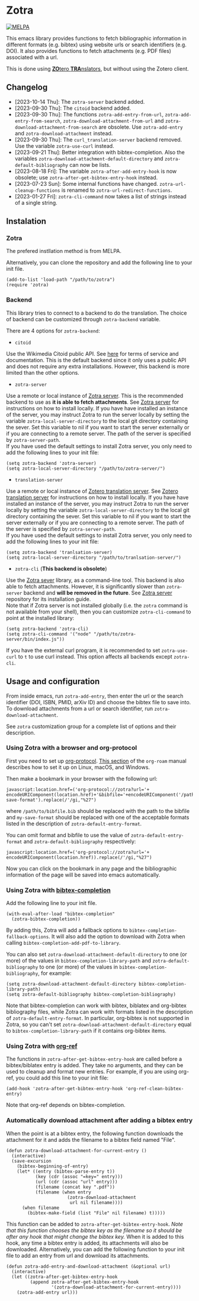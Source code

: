 # Zotra

[![MELPA](https://melpa.org/packages/zotra-badge.svg)](https://melpa.org/#/zotra)

This emacs library provides functions to fetch bibliographic information in different formats (e.g. bibtex) using website urls or search identifiers (e.g. DOI). 
It also provides functions to fetch attachments (e.g. PDF files) associated with a url.

This is done using [**ZO**tero **TRA**nslators](https://www.zotero.org/support/translators), but without using the Zotero client.


## Changelog

- [2023-10-14 Thu]: The `zotra-server` backend added.
- [2023-09-30 Thu]: The `citoid` backend added.
- [2023-09-30 Thu]: The functions `zotra-add-entry-from-url`, `zotra-add-entry-from-search`, `zotra-download-attachment-from-url` and `zotra-download-attachment-from-search` are obsolete. Use `zotra-add-entry` and `zotra-download-attachment` instead.
- [2023-09-30 Thu]: The `curl_translation-server` backend removed. Use the variable `zotra-use-curl` instead.
- [2023-09-21 Thu]: Better integration with bibtex-completion. Also the variables `zotra-download-attachment-default-directory` and `zotra-default-bibliography` can now be lists.
- [2023-08-18 Fri]: The variable `zotra-after-add-entry-hook` is now obsolete; use `zotra-after-get-bibtex-entry-hook` instead.
- [2023-07-23 Sun]: Some internal functions have changed. `zotra-url-cleanup-functions` is renamed to `zotra-url-redirect-functions`.
- [2023-01-27 Fri]: `zotra-cli-command` now takes a list of strings instead of a single string.

## Instalation

### Zotra

The prefered instllation method is from MELPA.

Alternatively, you can clone the repository and add the following line to your init file.

``` emacs-lisp
(add-to-list 'load-path "/path/to/zotra")
(require 'zotra)
```

### Backend

This library tries to connect to a backend to do the translation.
The choice of backend can be customized through `zotra-backend` variable.

There are 4 options for `zotra-backend`:

- `citoid`

Use the Wikimedia Citoid public API.
See [here](https://en.wikipedia.org/api/rest_v1/#/Citation/getCitation) for terms of service and documentation.
This is the default backend since it only uses a public API and does not require any extra installations.
However, this backend is more limited than the other options.

- `zotra-server`

Use a remote or local instance of [Zotra server](https://github.com/mpedramfar/zotra-server).
This is the recommended backend to use as **it is able to fetch attachments**.
See [Zotra server](https://github.com/mpedramfar/zotra-server) for instructions on how to install locally.
If you have have installed an instance of the server, you may instruct Zotra to run the server locally by setting the variable `zotra-local-server-directory` to the local git directory containing the sever.
Set this variable to nil if you want to start the server externally or if you are connecting to a remote server.
The path of the server is specified by `zotra-server-path`.  
If you have used the default settings to install Zotra server, you only need to add the following lines to your init file:
```emacs-lisp
(setq zotra-backend 'zotra-server)
(setq zotra-local-server-directory "/path/to/zotra-server/")
```

- `translation-server`

Use a remote or local instance of [Zotero translation server](https://github.com/zotero/translation-server/).
See [Zotero translation server](https://github.com/zotero/translation-server/) for instructions on how to install locally.
If you have have installed an instance of the server, you may instruct Zotra to run the server locally by setting the variable `zotra-local-server-directory` to the local git directory containing the sever.
Set this variable to nil if you want to start the server externally or if you are connecting to a remote server.
The path of the server is specified by `zotra-server-path`.  
If you have used the default settings to install Zotra server, you only need to add the following lines to your init file:
```emacs-lisp
(setq zotra-backend 'tranlsation-server)
(setq zotra-local-server-directory "/path/to/tranlsation-server/")
```

- `zotra-cli` (**This backend is obsolete**)

Use the [Zotra sever](https://github.com/mpedramfar/zotra-server) library, as a command-line tool.
This backend is also able to fetch attachments. 
However, it is significantly slower than `zotra-server` backend and **will be removed in the future**.
See [Zotra server](https://github.com/mpedramfar/zotra-server) repository for its installation guide.  
Note that if Zotra server is not installed globally (i.e. the `zotra` command is not available from your shell), then you can customize `zotra-cli-command` to point at the installed library:
```emacs-lisp
(setq zotra-backend 'zotra-cli)
(setq zotra-cli-command '("node" "/path/to/zotra-server/bin/index.js"))
```


If you have the external curl program, it is recommended to set `zotra-use-curl` to `t` to use curl instead.
This option affects all backends except `zotra-cli`.

## Usage and configuration

From inside emacs, run `zotra-add-entry`, then enter the url or the search identifier (DOI, ISBN, PMID, arXiv ID) and choose the bibtex file to save into.
To download attachments from a url or search identifier, run `zotra-download-attachment`.

See `zotra` customization group for a complete list of options and their description.

### Using Zotra with a browser and org-protocol

First you need to set up [org-protocol](https://orgmode.org/worg/org-contrib/org-protocol.html). [This section](https://www.orgroam.com/manual.html#Installation-_00281_0029) of the `org-roam` manual describes how to set it up on Linux, macOS, and Windows.

Then make a bookmark in your browser with the following url:
```
javascript:location.href=('org-protocol://zotra?url='+ encodeURIComponent(location.href)+'&bibfile='+encodeURIComponent('/path/to/bibfile.bib')+'&format=my-save-format').replace(/'/gi,"%27")
```
where `/path/to/bibfile.bib` should be replaced with the path to the bibfile and `my-save-format` should be replaced with one of the acceptable formats listed in the description of `zotra-default-entry-format`.

You can omit format and bibfile to use the value of `zotra-default-entry-format` and `zotra-default-bibliography` respectively:
```
javascript:location.href=('org-protocol://zotra?url='+ encodeURIComponent(location.href)).replace(/'/gi,"%27")
```
Now you can click on the bookmark in any page and the bibliographic information of the page will be saved into emacs automatically.

### Using Zotra with [bibtex-completion](https://github.com/tmalsburg/helm-bibtex/)

Add the following line to your init file.
```emacs-lisp
(with-eval-after-load "bibtex-completion"
  (zotra-bibtex-completion))
```
By adding this, Zotra will add a fallback options to `bibtex-completion-fallback-options`.
It will also add the option to download with Zotra when calling `bibtex-completion-add-pdf-to-library`.

You can also set `zotra-download-attachment-default-directory` to one (or more) of the values in `bibtex-completion-library-path` and `zotra-default-bibliography` to one (or more) of the values in `bibtex-completion-bibliography`, for example:
```emacs-lisp
(setq zotra-download-attachment-default-directory bibtex-completion-library-path)
(setq zotra-default-bibliography bibtex-completion-bibliography)
```
Note that bibtex-completion can work with bibtex, biblatex and org-bibtex bibliography files, while Zotra can work with formats listed in the description of `zotra-default-entry-format`.
In particular, org-bibtex is not supported in Zotra, so you can't set `zotra-download-attachment-default-directory` equal to `bibtex-completion-library-path` if it contains org-bibtex items.

### Using Zotra with [org-ref](https://github.com/jkitchin/org-ref)

The functions in `zotra-after-get-bibtex-entry-hook` are called before a bibtex/biblatex entry is added.
They take no arguments, and they can be used to cleanup and format new entries.
For example, if you are using org-ref, you could add this line to your init file:
```emacs-lisp
(add-hook 'zotra-after-get-bibtex-entry-hook 'org-ref-clean-bibtex-entry)
```
Note that org-ref depends on bibtex-completion.

### Automatically download attachment after adding a bibtex entry

When the point is at a bibtex entry, the following function downloads the attachment for it and adds the filename to a bibtex field named "File".
```emacs-lisp
(defun zotra-download-attachment-for-current-entry ()
  (interactive)
  (save-excursion
    (bibtex-beginning-of-entry)
    (let* ((entry (bibtex-parse-entry t))
           (key (cdr (assoc "=key=" entry)))
           (url (cdr (assoc "url" entry)))
           (filename (concat key ".pdf"))
           (filename (when entry
                       (zotra-download-attachment
                        url nil filename))))
      (when filename
        (bibtex-make-field (list "File" nil filename) t)))))
```

This function can be added to `zotra-after-get-bibtex-entry-hook`. 
*Note that this function chooses the bibtex key as the filename so it should be after any hook that might change the bibtex key.*
When it is added to this hook, any time a bibtex entry is added, its attachments will also be downloaded.
Alternatively, you can add the following function to your init file to add an entry from url and download its attachments.

```emacs-lisp
(defun zotra-add-entry-and-download-attachment (&optional url)
  (interactive)
  (let ((zotra-after-get-bibtex-entry-hook
         (append zotra-after-get-bibtex-entry-hook
                 '(zotra-download-attachment-for-current-entry))))
    (zotra-add-entry url)))
```
